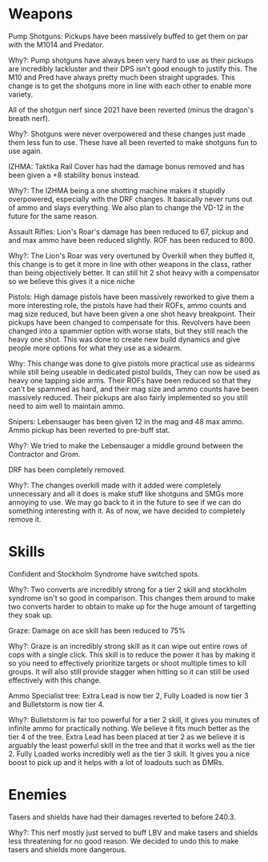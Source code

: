 # Weapons

Pump Shotguns: Pickups have been massively buffed to get them on par with the M1014 and Predator.

Why?: Pump shotguns have always been very hard to use as their pickups are incredibly lackluster and their DPS isn't good enough to justify this. The M10 and Pred have always pretty much been straight upgrades. This change is to get the shotguns more in line with each other to enable more variety.

All of the shotgun nerf since 2021 have been reverted (minus the dragon's breath nerf).

Why?: Shotguns were never overpowered and these changes just made them less fun to use. These have all been reverted to make shotguns fun to use again.

IZHMA: Taktika Rail Cover has had the damage bonus removed and has been given a +8 stability bonus instead.

Why?: The IZHMA being a one shotting machine makes it stupidly overpowered, especially with the DRF changes. It basically never runs out of ammo and slays everything. We also plan to change the VD-12 in the future for the same reason. 

Assault Rifles: Lion's Roar's damage has been reduced to 67, pickup and and max ammo have been reduced slightly. ROF has been reduced to 800.

Why?: The Lion's Roar was very overtuned by Overkill when they buffed it, this change is to get it more in line with other weapons in the class, rather than being objectively better. It can still hit 2 shot heavy with a compensator so we believe this gives it a nice niche

Pistols: High damage pistols have been massively reworked to give them a more interesting role, the pistols have had their ROFs, ammo counts and mag size reduced, but have been given a one shot heavy breakpoint. Their pickups have been changed to compensate for this. Revolvers have been changed into a spammier option with worse stats, but they still reach the heavy one shot. This was done to create new build dynamics and give people more options for what they use as a sidearm.

Why: This change was done to give pistols more practical use as sidearms while still being useable in dedicated pistol builds, They can now be used as heavy one tapping side arms. Their ROFs have been reduced so that they can't be spammed as hard, and their mag size and ammo counts have been massively reduced. Their pickups are also fairly implemented so you still need to aim well to maintain ammo.

Snipers: Lebensauger has been given 12 in the mag and 48 max ammo. Ammo pickup has been reverted to pre-buff stat.

Why?: We tried to make the Lebensauger a middle ground between the Contractor and Grom.

DRF has been completely removed.

Why?: The changes overkill made with it added were completely unnecessary and all it does is make stuff like shotguns and SMGs more annoying to use. We may go back to it in the future to see if we can do something interesting with it. As of now, we have decided to completely remove it.

# Skills

Confident and Stockholm Syndrome have switched spots.

Why?: Two converts are incredibly strong for a tier 2 skill and stockholm syndrome isn't so good in comparison. This changes them around to make two converts harder to obtain to make up for the huge amount of targetting they soak up.

Graze: Damage on ace skill has been reduced to 75%

Why?: Graze is an incredibly strong skill as it can wipe out entire rows of cops with a single click. This skill is to reduce the power it has by making it so you need to effectively prioritize targets or shoot multiple times to kill groups. It will also still provide stagger when hitting so it can still be used effectively with this change. 

Ammo Specialist tree: Extra Lead is now tier 2, Fully Loaded is now tier 3 and Bulletstorm is now tier 4.

Why?: Bulletstorm is far too powerful for a tier 2 skill, it gives you minutes of infinite ammo for practically nothing. We believe it fits much better as the tier 4 of the tree. Extra Lead has been placed at tier 2 as we believe it is arguably the least powerful skill in the tree and that it works well as the tier 2. Fully Loaded works incredibly well as the tier 3 skill. It gives you a nice boost to pick up and it helps with a lot of loadouts such as DMRs.

# Enemies 

Tasers and shields have had their damages reverted to before 240.3.

Why?: This nerf mostly just served to buff LBV and make tasers and shields less threatening for no good reason. We decided to undo this to make tasers and shields more dangerous.
